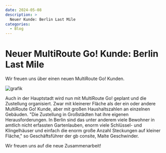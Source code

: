 ```yaml
---
date: 2024-05-08
description: >
  Neuer Kunde: Berlin Last Mile
categories:
  - Blog
---
```


# Neuer MultiRoute Go! Kunde: Berlin Last Mile

Wir freuen uns über einen neuen MultiRoute Go! Kunden. 

![grafik](https://github.com/gbconsite/MultiRoute-Go/assets/99329016/efd12183-99d3-46ae-8b93-1d93be0360d6)

Auch in der Hauptstadt wird nun mit MultiRoute Go! geplant und die Zustellung organisiert. Zwar mit kleinerer Fläche als der ein oder andere MultiRoute Go! Kunde, aber mit großen Haushaltszahlen an einzelnen Gebäuden. 
"Die Zustellung in Großstädten hat ihre eigenen Herausforderungen. In Berlin sind das unter anderem viele Bewohner in amtlich nicht erfassten Gartenlauben, enorm viele Schlüssel- und Klingelhäuser und einfach die enorm große Anzahl Steckungen auf kleiner Fläche," so Geschäftsführer der gb consite, Malte Geschwinder.

Wir freuen uns auf die neue Zusammenarbeit!


